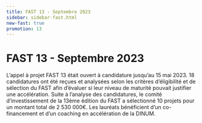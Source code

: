 ```yaml
---
title: FAST 13 - Septembre 2023
sidebar: sidebar-fast.html
new-fast: true
promotion: 13
---
```


<h1>FAST 13 - Septembre 2023</h1>

<div class="fr-text--lead">
L’appel à projet FAST 13 était ouvert à candidature jusqu’au 15
mai 2023. 18 candidatures ont été reçues et analysées selon les
critères d’éligibilité et de sélection du FAST afin d’évaluer si leur
niveau de maturité pouvait justifier une accélération.  Suite à l’analyse des candidatures, le comité d’investissement de la 13ème édition du FAST a sélectionné 10 projets pour un montant total de 2 530 000€. Les lauréats bénéficient d’un co-financement et d’un coaching en accélération de la DINUM.
</div>
